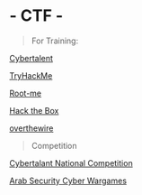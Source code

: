 # - CTF -

> For Training:
> 

[Cybertalent](Cybertalent.md)

[TryHackMe ](CTF/TryHackMe.md)

[Root-me ](CTF/Root-me.md)

[Hack the Box ](CTF/HacktheBox.md)

[overthewire](CTF/overthewire.md)

 

> Competition
> 

[Cybertalant National Competition](CybertalentNationalCompetition.md)

[Arab Security Cyber Wargames](CTF/ArabSecurityCyberWargames.md)